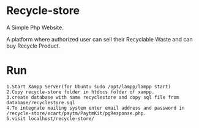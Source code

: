 # Recycle-store

A Simple Php Website.

A platform where authorized user can sell their Recyclable Waste and can buy Recycle Product.



# Run

    1.Start Xampp Server(for Ubuntu sudo /opt/lampp/lampp start)
    2.Copy recycle-store folder in htdocs folder of xampp.
    3.create database with name recyclestore and copy sql file from database/recyclestore.sql
    4.To integrate mailing system enter email address and password in /recycle-store/ecart/paytm/PaytmKit/pgResponse.php.
    5.visit localhost/recycle-store/
    
